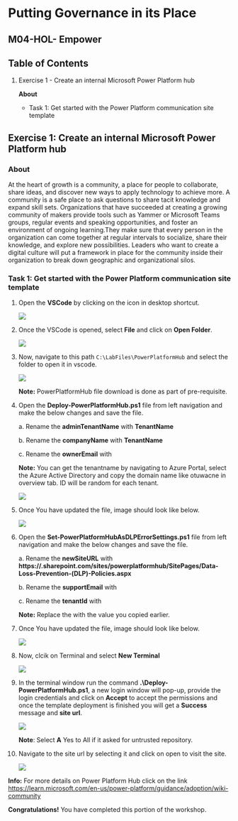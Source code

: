 # Putting Governance in its Place


## M04-HOL- Empower


## Table of Contents


1. Exercise 1 - Create an internal Microsoft Power Platform hub

   **About**
   
   - Task 1: Get started with the Power Platform communication site template


## Exercise 1: Create an internal Microsoft Power Platform hub

### About

At the heart of growth is a community, a place for people to collaborate, share ideas, and discover new ways to apply technology to achieve more. A community is a safe place to ask 
questions to share tacit knowledge and expand skill sets. Organizations that have succeeded at creating a growing community of makers provide tools such as Yammer or Microsoft Teams 
groups, regular events and speaking opportunities, and foster an environment of ongoing learning.They make sure that every person in the organization can come together at regular 
intervals to socialize, share their knowledge, and explore new possibilities. Leaders who want to create a digital culture will put a framework in place for the community inside their 
organization to break down geographic and organizational silos.


### Task 1: Get started with the Power Platform communication site template


1. Open the **VSCode** by clicking on the icon in desktop shortcut.

    ![](../images/M04-1/vscode.png)

2. Once the VSCode is opened, select **File** and click on **Open Folder**.

    ![](../images/M04-1/folder.png)

4. Now, navigate to this path `C:\LabFiles\PowerPlatformHub` and select the folder to open it in vscode.

    ![](../images/M04-1/pphub.png)

   **Note:** PowerPlatformHub file download is done as part of pre-requisite.

6. Open the **Deploy-PowerPlatformHub.ps1** file from left navigation and make the below changes and save the file.

    a. Rename the **adminTenantName** with **TenantName**

    b. Rename the **companyName** with **TenantName**

    c. Rename the **ownerEmail** with **<inject key="AzureAdUserEmail"></inject>**

   **Note:** You can get the tenantname by navigating to Azure Portal, select the Azure Active Directory and copy the domain name like otuwacne<ID> in overview tab. ID will be random for 
   each tenant.

     ![](../images/M04-1/aad.png)

8. Once You have updated the file, image should look like below.

    ![](../images/M04-1/deploy-pphub.png)

9. Open the **Set-PowerPlatformHubAsDLPErrorSettings.ps1** file from left navigation and make the below changes and save the file.

     a. Rename the **newSiteURL** with **https://<TenantName>.sharepoint.com/sites/powerplatformhub/SitePages/Data-Loss-Prevention-(DLP)-Policies.aspx**

     b. Rename the **supportEmail** with **<inject key="AzureAdUserEmail"></inject>**

     c. Rename the **tenantId** with **<inject key="Tenant ID"></inject>**

   **Note:** Replace the <TenantName> with the value you copied earlier.

11.  Once You have updated the file, image should look like below.

     ![](../images/M04-1/deploy-pphub.png)

12. Now, clcik on Terminal and select **New Terminal**
 
    ![](../images/M04-1/terminal.png)

13. In the terminal window run the command **.\Deploy-PowerPlatformHub.ps1**, a new login window will pop-up, provide the login credentials and click on **Accept** to accept the 
    permissions and once the template deployment is finished you will get a **Success** message and **site url**.

     ![](../images/M04-1/pphub-site.png)

    **Note**: Select **A** Yes to All if it asked for untrusted repository.

14. Navigate to the site url by selecting it and click on open to visit the site.

     ![](../images/M04-1/pphub-site1.png)



**Info:** For more details on Power Platform Hub click on the link https://learn.microsoft.com/en-us/power-platform/guidance/adoption/wiki-community



**Congratulations!** You have completed this portion of the workshop.


    
